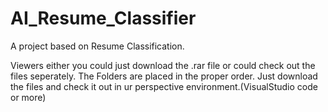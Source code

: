 # AI_Resume_Classifier
A project based on Resume Classification.

Viewers either you could just download the .rar file or could check out the files seperately. The Folders are placed in the proper order.
Just download the files and check it out in ur perspective environment.(VisualStudio code or more)
